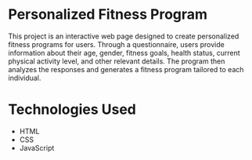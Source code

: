 # Personalized Fitness Program

This project is an interactive web page designed to create personalized fitness programs for users. Through a questionnaire, users provide information about their age, gender, fitness goals, health status, current physical activity level, and other relevant details. The program then analyzes the responses and generates a fitness program tailored to each individual.


# Technologies Used
- HTML
- CSS
- JavaScript

